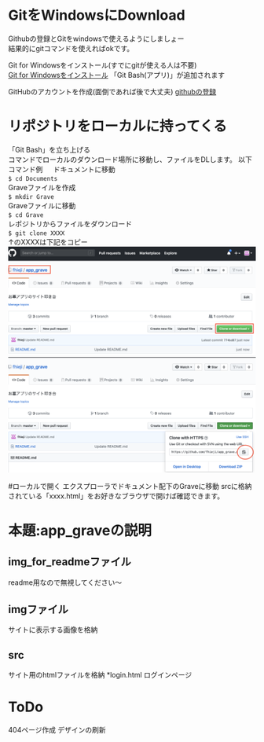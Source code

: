 # GitをWindowsにDownload
Githubの登録とGitをwindowsで使えるようにしましょー  
結果的にgitコマンドを使えればokです。

Git for Windowsをインストール(すでにgitが使える人は不要)  
[Git for Windowsをインストール](https://gitforwindows.org/)
「Git Bash(アプリ)」が追加されます

GitHubのアカウントを作成(面倒であれば後で大丈夫)
[githubの登録](https://github.com/)

# リポジトリをローカルに持ってくる
「Git Bash」を立ち上げる  
コマンドでローカルのダウンロード場所に移動し、ファイルをDLします。
以下コマンド例  　
ドキュメントに移動  
`$ cd Documents`  
Graveファイルを作成  
`$ mkdir Grave`  
Graveファイルに移動  
`$ cd Grave`  
レポジトリからファイルをダウンロード  
`$ git clone XXXX`  
↑のXXXXは下記をコピー
<img src="./img_for_readme/git1.png">
<img src="./img_for_readme/git2.png">

#ローカルで開く
エクスプローラでドキュメント配下のGraveに移動
srcに格納されている「xxxx.html」をお好きなブラウザで開けば確認できます。

# 本題:app_graveの説明
## img_for_readmeファイル
readme用なので無視してください〜
## imgファイル
サイトに表示する画像を格納
## src
サイト用のhtmlファイルを格納
*login.html
ログインページ

# ToDo
404ページ作成
デザインの刷新
